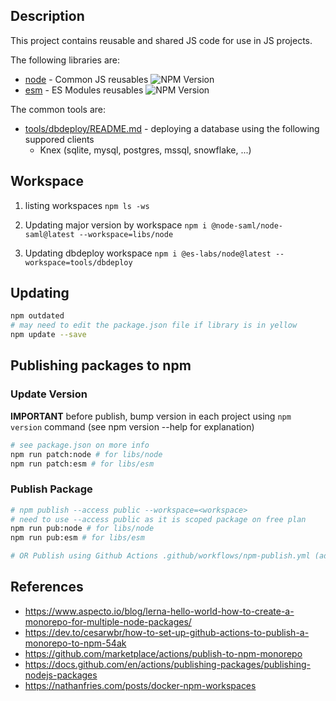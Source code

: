 ## Description

This project contains reusable and shared JS code for use in JS projects.

The following libraries are:
- [node](libs/node/README.md) - Common JS reusables ![NPM Version](https://img.shields.io/npm/v/:es-labs/node)
- [esm](libs/esm/README.md) - ES Modules reusables ![NPM Version](https://img.shields.io/npm/v/:es-labs/esm)

The common tools are:
- [tools/dbdeploy/README.md]() - deploying a database using the following suppored clients
  - Knex (sqlite, mysql, postgres, mssql, snowflake, ...)


## Workspace

1. listing workspaces `npm ls -ws`

2. Updating major version by workspace `npm i @node-saml/node-saml@latest --workspace=libs/node`

3. Updating dbdeploy workspace `npm i @es-labs/node@latest --workspace=tools/dbdeploy`

## Updating

```bash
npm outdated
# may need to edit the package.json file if library is in yellow
npm update --save
```


## Publishing packages to npm

### Update Version

**IMPORTANT** before publish, bump version in each project using `npm version` command (see npm version --help for explanation)

```bash
# see package.json on more info
npm run patch:node # for libs/node
npm run patch:esm # for libs/esm
```

###  Publish Package

```bash
# npm publish --access public --workspace=<workspace>
# need to use --access public as it is scoped package on free plan
npm run pub:node # for libs/node
npm run pub:esm # for libs/esm

# OR Publish using Github Actions .github/workflows/npm-publish.yml (add AUTH TOKEN from npm to Github Secrets)
```

## References

- https://www.aspecto.io/blog/lerna-hello-world-how-to-create-a-monorepo-for-multiple-node-packages/
- https://dev.to/cesarwbr/how-to-set-up-github-actions-to-publish-a-monorepo-to-npm-54ak
- https://github.com/marketplace/actions/publish-to-npm-monorepo
- https://docs.github.com/en/actions/publishing-packages/publishing-nodejs-packages
- https://nathanfries.com/posts/docker-npm-workspaces
